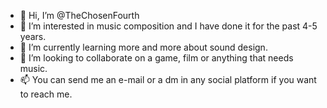 - 👋 Hi, I’m @TheChosenFourth
- 👀 I’m interested in music composition and I have done it for the past 4-5 years.
- 🌱 I’m currently learning more and more about sound design.
- 💞️ I’m looking to collaborate on a game, film or anything that needs music.
- 📫 You can send me an e-mail or a dm in any social platform if you want to reach me.

<!---
TheChosenFourth/TheChosenFourth is a ✨ special ✨ repository because its `README.md` (this file) appears on your GitHub profile.
You can click the Preview link to take a look at your changes.
--->
